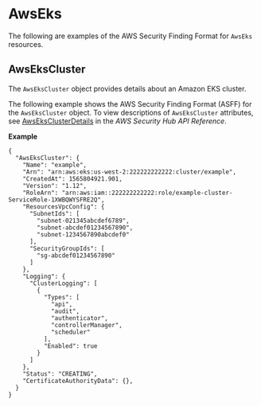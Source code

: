 # AwsEks<a name="asff-resourcedetails-awseks"></a>

The following are examples of the AWS Security Finding Format for `AwsEks` resources\.

## AwsEksCluster<a name="asff-resourcedetails-awsekscluster"></a>

The `AwsEksCluster` object provides details about an Amazon EKS cluster\.

The following example shows the AWS Security Finding Format \(ASFF\) for the `AwsEksCluster` object\. To view descriptions of `AwsEksCluster` attributes, see [AwsEksClusterDetails](https://docs.aws.amazon.com/securityhub/1.0/APIReference/API_AwsEksClusterDetails.html) in the *AWS Security Hub API Reference*\.

**Example**

```
{
  "AwsEksCluster": {
    "Name": "example",
    "Arn": "arn:aws:eks:us-west-2:222222222222:cluster/example",
    "CreatedAt": 1565804921.901,
    "Version": "1.12",
    "RoleArn": "arn:aws:iam::222222222222:role/example-cluster-ServiceRole-1XWBQWYSFRE2Q",
    "ResourcesVpcConfig": {
      "SubnetIds": [
        "subnet-021345abcdef6789",
        "subnet-abcdef01234567890",
        "subnet-1234567890abcdef0"
      ],
      "SecurityGroupIds": [
        "sg-abcdef01234567890"
      ]
    },
    "Logging": {
      "ClusterLogging": [
        {
          "Types": [
            "api",
            "audit",
            "authenticator",
            "controllerManager",
            "scheduler"
          ],
          "Enabled": true
        }
      ]
    },
    "Status": "CREATING",
    "CertificateAuthorityData": {},
  }
}
```